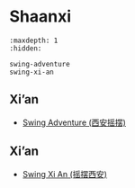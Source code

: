 # Shaanxi

```{toctree}
:maxdepth: 1
:hidden:

swing-adventure
swing-xi-an
```

## Xi’an
- [Swing Adventure (西安摇摆)](swing-adventure.md)

## Xi’an
- [Swing Xi An (摇摆西安)](swing-xi-an.md)

